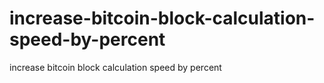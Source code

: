 # increase-bitcoin-block-calculation-speed-by-percent
increase bitcoin block calculation speed by percent
